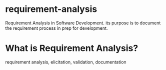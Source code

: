 # requirement-analysis

Requirement Analysis in Software Development.
its purpose is to document the requirement process in prep for development.

# What is Requirement Analysis?
requirement analysis, elicitation, validation, documentation
